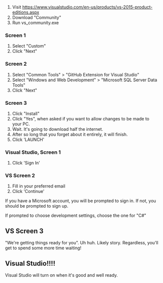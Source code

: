 1. Visit https://www.visualstudio.com/en-us/products/vs-2015-product-editions.aspx
2. Download "Community"
3. Run vs_community.exe

### Screen 1

1. Select "Custom"
2. Click "Next"

### Screen 2

1. Select "Common Tools" > "GitHub Extension for Visual Studio"
2. Select "Windows and Web Development" > "Microsoft SQL Server Data Tools"
3. Click "Next"

### Screen 3

1. Click "Install"
2. Click "Yes", when asked if you want to allow changes to be made to your PC.
3. Wait.  It's going to download half the internet.
4. After so long that you forget about it entirely, it will finish.
5. Click 'LAUNCH'

### Visual Studio, Screen 1

1. Click 'Sign In'

### VS Screen 2

1. Fill in your preferred email
2. Click 'Continue'

If you have a Microsoft account, you will be prompted to sign in.  If not, you should be prompted to sign up.

If prompted to choose development settings, choose the one for "C#"

## VS Screen 3

"We're getting things ready for you".  Uh huh.  Likely story.  Regardless, you'll get to spend some more time waiting!

## Visual Studio!!!!

Visual Studio will turn on when it's good and well ready.